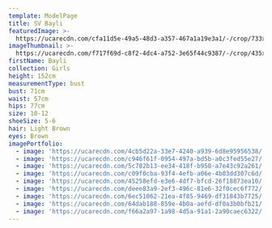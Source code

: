 ```yaml
---
template: ModelPage
title: SV Bayli
featuredImage: >-
  https://ucarecdn.com/cfa11d5e-49a5-48d3-a357-467a1a19e3a1/-/crop/733x408/0,0/-/preview/
imageThumbnail: >-
  https://ucarecdn.com/f717f69d-c8f2-4dc4-a752-3e65f44c9387/-/crop/435x631/82,21/-/preview/
firstName: Bayli
collection: Girls
height: 152cm
measurementType: bust
bust: 71cm
waist: 57cm
hips: 77cm
size: 10-12
shoeSize: 5-6
hair: Light Brown
eyes: Brown
imagePortfolio:
  - image: 'https://ucarecdn.com/4cb5d22a-33e7-4240-a939-6d8e95956538/'
  - image: 'https://ucarecdn.com/c946f61f-0954-497a-bd5b-a0c3fed55e27/'
  - image: 'https://ucarecdn.com/5c782b13-ee34-418f-b958-a7e43c92a261/'
  - image: 'https://ucarecdn.com/c09f0cba-93f4-4efb-a06e-4b03dd307c6d/'
  - image: 'https://ucarecdn.com/45258efd-e3e6-4df7-bfcd-26f18873ea10/'
  - image: 'https://ucarecdn.com/deee83a9-2ef3-496c-81e6-32f0cec6f772/'
  - image: 'https://ucarecdn.com/6ec51062-21ea-4f85-9469-df31843b7725/'
  - image: 'https://ucarecdn.com/64dab188-859e-4b0a-aefd-df0a3b0bfb21/'
  - image: 'https://ucarecdn.com/f66a2a97-1a98-4d5a-91a1-2a90caec6322/'
---
```


